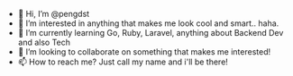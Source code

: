 - 👋 Hi, I’m @pengdst
- 👀 I’m interested in anything that makes me look cool and smart.. haha.
- 🌱 I’m currently learning Go, Ruby, Laravel, anything about Backend Dev and also Tech
- 💞️ I’m looking to collaborate on something that makes me interested!
- 📫 How to reach me? Just call my name and i'll be there!

<!---
pengdst/pengdst is a ✨ special ✨ repository because its `README.md` (this file) appears on your GitHub profile.
You can click the Preview link to take a look at your changes.
--->

